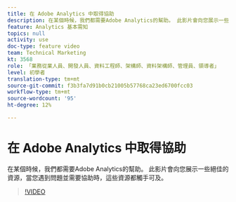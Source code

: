 ```yaml
---
title: 在 Adobe Analytics 中取得協助
description: 在某個時候，我們都需要Adobe Analytics的幫助。 此影片會向您展示一些絕佳的資源，當您遇到問題並需要協助時，這些資源都觸手可及。
feature: Analytics 基本需知
topics: null
activity: use
doc-type: feature video
team: Technical Marketing
kt: 3568
role: 「業務從業人員、開發人員、資料工程師、架構師、資料架構師、管理員、領導者」
level: 初學者
translation-type: tm+mt
source-git-commit: f3b3fa7d91b0cb21005b57768ca23ed6700fcc03
workflow-type: tm+mt
source-wordcount: '95'
ht-degree: 12%

---
```



# 在 Adobe Analytics 中取得協助

在某個時候，我們都需要Adobe Analytics的幫助。 此影片會向您展示一些絕佳的資源，當您遇到問題並需要協助時，這些資源都觸手可及。

>[!VIDEO](https://video.tv.adobe.com/v/28753/?quality=12)
